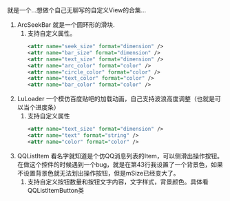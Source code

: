 就是一个...想做个自己无聊写的自定义View的合集...

1. ArcSeekBar 就是一个圆环形的滑块.
    1. 支持自定义属性。 
        ```xml
        <attr name="seek_size" format="dimension" />
        <attr name="bar_size" format="dimension" />
        <attr name="text_size" format="dimension" />
        <attr name="arc_color" format="color" />
        <attr name="circle_color" format="color" />
        <attr name="text_color" format="color" />
        <attr name="bar_color" format="color" />
        ```
2. LuLoader 一个模仿百度贴吧的加载动画，自己支持波浪高度调整（也就是可以当个进度条）
    1. 支持自定义属性
        ```xml
        <attr name="text_size" format="dimension" />
        <attr name="text" format="string" />
        <attr name="color" format="color" />
        ```
3. QQListItem 看名字就知道是个仿QQ消息列表的Item，可以侧滑出操作按钮。在做这个控件的时候遇到一个bug，就是在第43行我设置了一个背景色，如果不设置背景色就无法划出操作按钮，但是mSize已经变大了。
    1. 支持自定义按钮数量和按钮文字内容，文字样式，背景颜色。具体看QQListItemButton类